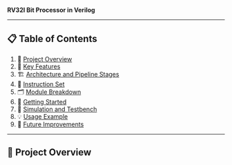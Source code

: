 **RV32I Bit Processor in Verilog**

---

## 📋 Table of Contents

1. 📝 [Project Overview](#project-overview)  
2. 🚀 [Key Features](#key-features)  
3. 🏗️ [Architecture and Pipeline Stages](#architecture-and-pipeline-stages)  
4. 🧮 [Instruction Set](#instruction-set)  
5. 🗂️ [Module Breakdown](#module-breakdown)  
6. 🏁 [Getting Started](#getting-started)  
7. 🔬 [Simulation and Testbench](#simulation-and-testbench)  
8. 💡 [Usage Example](#usage-example)  
9. 🔧 [Future Improvements](#future-improvements)  

---

## 📝 Project Overview
